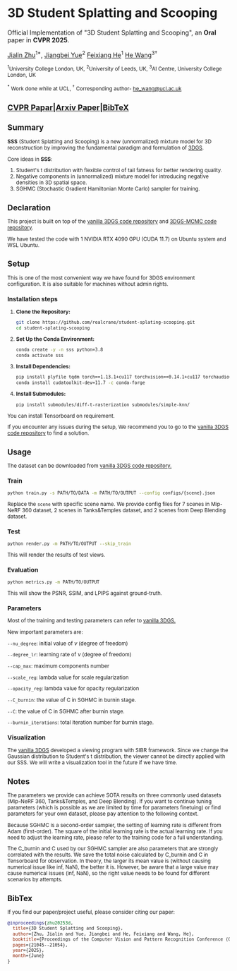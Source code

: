 # 3D Student Splatting and Scooping

Official Implementation of "3D Student Splatting and Scooping", an **Oral** paper in **CVPR 2025**.

[Jialin Zhu](https://jialin.info)<sup>1*</sup>,
[Jiangbei Yue](https://scholar.google.com/citations?user=hWnY-fMAAAAJ&hl=en)<sup>2</sup>
[Feixiang He](https://scholar.google.com/citations?user=E12uw1sAAAAJ&hl=en)<sup>1</sup>
[He Wang](https://drhewang.com/)<sup>3†</sup>

<small><sup>1</sup>University College London, UK, <sup>2</sup>University of Leeds, UK, <sup>3</sup>AI Centre, University College London, UK

<sup>*</sup> Work done while at UCL, <sup>†</sup> Corresponding author- he_wang@ucl.ac.uk

[CVPR Papar](https://openaccess.thecvf.com/content/CVPR2025/html/Zhu_3D_Student_Splatting_and_Scooping_CVPR_2025_paper.html)|[Arxiv Paper](https://arxiv.org/abs/2503.10148)|[BibTeX](#bib)
---

## Summary
**SSS** (Student Splatting and Scooping) is a new (unnormalized) mixture model for 3D reconstruction by improving the fundamental paradigm and formulation of [3DGS](https://repo-sam.inria.fr/fungraph/3d-gaussian-splatting/).

Core ideas in **SSS**:
1. Student's t distribution with flexible control of tail fatness for better rendering quality.
2. Negative components in (unnormalized) mixture model for introducing negative densities in 3D spatial space.
3. SGHMC (Stochastic Gradient Hamiltonian Monte Carlo) sampler for training.

## Declaration

This project is built on top of the [vanilla 3DGS code repository](https://github.com/graphdeco-inria/gaussian-splatting) and [3DGS-MCMC code repository](https://github.com/ubc-vision/3dgs-mcmc).

We have tested the code with 1 NVIDIA RTX 4090 GPU (CUDA 11.7) on Ubuntu system and WSL Ubuntu.

## Setup

This is one of the most convenient way we have found for 3DGS environment configuration. It is also suitable for machines without admin rights.

### Installation steps

1. **Clone the Repository:**
   ```sh
   git clone https://github.com/realcrane/student-splating-scooping.git
   cd student-splating-scooping
   ```
2. **Set Up the Conda Environment:**
    ```sh
    conda create -y -n sss python=3.8
    conda activate sss
    ```
3. **Install Dependencies:**
    ```sh
    pip install plyfile tqdm torch==1.13.1+cu117 torchvision==0.14.1+cu117 torchaudio==0.13.1 --extra-index-url https://download.pytorch.org/whl/cu117
    conda install cudatoolkit-dev=11.7 -c conda-forge
    ```
4. **Install Submodules:**
    ```sh
    pip install submodules/diff-t-rasterization submodules/simple-knn/
    ```

You can install Tensorboard on requirement.

If you encounter any issues during the setup, We recommend you to go to the [vanilla 3DGS code repository](https://github.com/graphdeco-inria/gaussian-splatting) to find a solution.

## Usage
The dataset can be downloaded from [vanilla 3DGS code repository.](https://github.com/graphdeco-inria/gaussian-splatting)
### Train
```sh
python train.py -s PATH/TO/DATA -m PATH/TO/OUTPUT --config configs/{scene}.json
```
Replace the `scene` with specific scene name. We provide config files for 7 scenes in Mip-NeRF 360 dataset, 2 scenes in Tanks&Temples dataset, and 2 scenes from Deep Blending dataset.
### Test
```sh
python render.py -m PATH/TO/OUTPUT --skip_train
```
This will render the results of test views.
### Evaluation
```sh
python metrics.py -m PATH/TO/OUTPUT
```
This will show the PSNR, SSIM, and LPIPS against ground-truth.
### Parameters
Most of the training and testing parameters can refer to [vanilla 3DGS.](https://github.com/graphdeco-inria/gaussian-splatting)

New important parameters are:

`--nu_degree`: initial value of $\nu$ (degree of freedom)

`--degree_lr`: learning rate of $\nu$ (degree of freedom)

`--cap_max`: maximum components number

`--scale_reg`: lambda value for scale regularization

`--opacity_reg`: lambda value for opacity regularization

`--C_burnin`: the value of C in SGHMC in burnin stage.

`--C`: the value of C in SGHMC after burnin stage.

`--burnin_iterations`: total iteration number for burnin stage.

### Visualization
The [vanilla 3DGS](https://github.com/graphdeco-inria/gaussian-splatting) developed a viewing program with SIBR framework. Since we change the Gaussian distribution to Student's t distribution, the viewer cannot be directly applied with our SSS. We will write a visualization tool in the future if we have time.


## Notes
The parameters we provide can achieve SOTA results on three commonly used datasets (Mip-NeRF 360, Tanks&Temples, and Deep Blending). If you want to continue tuning parameters (which is possible as we are limited by time for parameters finetuing) or find parameters for your own dataset, please pay attention to the following context.

Because SGHMC is a second-order sampler, the setting of learning rate is different from Adam (first-order). The square of the initial learning rate is the actual learning rate. If you need to adjust the learning rate, please refer to the training code for a full understanding.

The C_burnin and C used by our SGHMC sampler are also parameters that are strongly correlated with the results. We save the total noise calculated by C_burnin and C in Tensorboard for observation. In theory, the larger its mean value is (without causing numerical issue like inf, NaN), the better it is. However, be aware that a large value may cause numerical issues (inf, NaN), so the right value needs to be found for different scenarios by attempts.


## <span id="bib">BibTex</span>
If you find our paper/project useful, please consider citing our paper:
```bibtex
@inproceedings{zhu20253d,
  title={3D Student Splatting and Scooping},
  author={Zhu, Jialin and Yue, Jiangbei and He, Feixiang and Wang, He},
  booktitle={Proceedings of the Computer Vision and Pattern Recognition Conference (CVPR)},
  pages={21045--21054},
  year={2025},
  month={June}
}
```

